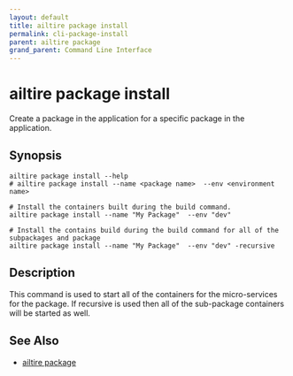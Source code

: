 ```yaml
---
layout: default 
title: ailtire package install 
permalink: cli-package-install 
parent: ailtire package  
grand_parent: Command Line Interface
---
```


# ailtire package install

Create a package in the application for a specific package in the application.

## Synopsis

```shell
ailtire package install --help 
# ailtire package install --name <package name>  --env <environment name>

# Install the containers built during the build command.
ailtire package install --name "My Package"  --env "dev"

# Install the contains build during the build command for all of the subpackages and package
ailtire package install --name "My Package"  --env "dev" -recursive
````

## Description

This command is used to start all of the containers for the micro-services for the package. If recursive is used then 
all of the sub-package containers will be started as well.

## See Also
* [ailtire package](cli-package)
